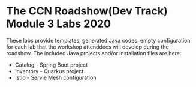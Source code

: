 The CCN Roadshow(Dev Track) Module 3 Labs 2020
===
These labs provide templates, generated Java codes, empty configuration for each lab that the workshop attenddees will develop during the roadshow.
The included Java projects and/or installation files are here:

* Catalog - Spring Boot project
* Inventory - Quarkus project
* Istio - Servie Mesh configuration
